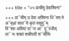 +++
title = "०५ प्राचीमु देवाश्विना"

+++
प्रा᳓चीम् उ देवा अश्विना धि᳓यम् मे  
अ᳓मृध्रां सात᳓ये कृतं वसूयु᳓म्  
वि᳓श्वा अविष्टं वा᳓ज आ᳓ पु᳓रंधीस्  
ता᳓ नः शक्तं शचीपती श᳓चीभिः